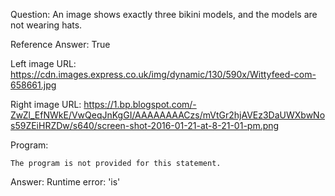 Question: An image shows exactly three bikini models, and the models are not wearing hats.

Reference Answer: True

Left image URL: https://cdn.images.express.co.uk/img/dynamic/130/590x/Wittyfeed-com-658661.jpg

Right image URL: https://1.bp.blogspot.com/-ZwZl_EfNWkE/VwQeqJnKgGI/AAAAAAAACzs/mVtGr2hjAVEz3DaUWXbwNos59ZEiHRZDw/s640/screen-shot-2016-01-21-at-8-21-01-pm.png

Program:

```
The program is not provided for this statement.
```
Answer: Runtime error: 'is'

